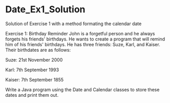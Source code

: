 # Date_Ex1_Solution
Solution of Exercise 1 with a method formating the calendar date


Exercise 1: Birthday Reminder
John is a forgetful person and he always forgets his friends' birthdays. He wants to create a program that will remind him of his friends' birthdays. He has three friends: Suze, Karl, and Kaiser. Their birthdates are as follows:

Suze: 21st November 2000

Karl: 7th September 1993

Kaiser: 7th September 1855

Write a Java program using the Date and Calendar classes to store these dates and print them out.

